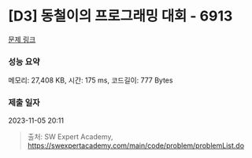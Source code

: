 # [D3] 동철이의 프로그래밍 대회 - 6913 

[문제 링크](https://swexpertacademy.com/main/code/problem/problemDetail.do?contestProbId=AWicMVWKTuMDFAUL) 

### 성능 요약

메모리: 27,408 KB, 시간: 175 ms, 코드길이: 777 Bytes

### 제출 일자

2023-11-05 20:11



> 출처: SW Expert Academy, https://swexpertacademy.com/main/code/problem/problemList.do
